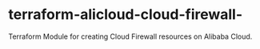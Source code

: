 # terraform-alicloud-cloud-firewall-
Terraform Module for creating Cloud Firewall resources on Alibaba Cloud.
